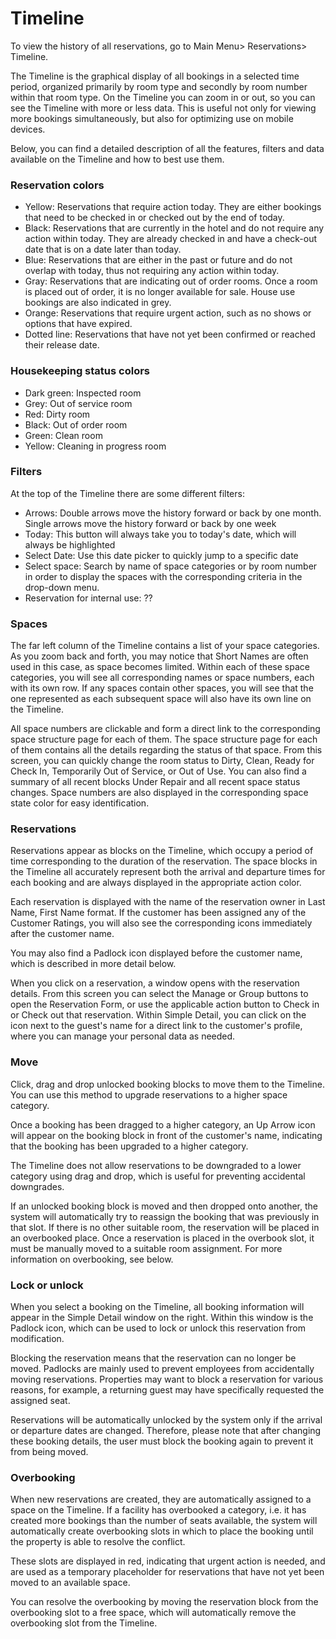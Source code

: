 # Timeline

To view the history of all reservations, go to Main Menu> Reservations> Timeline.

The Timeline is the graphical display of all bookings in a selected time period, organized primarily by room type and secondly by room number within that room type. On the Timeline you can zoom in or out, so you can see the Timeline with more or less data. This is useful not only for viewing more bookings simultaneously, but also for optimizing use on mobile devices.

Below, you can find a detailed description of all the features, filters and data available on the Timeline and how to best use them.

### Reservation colors

- Yellow: Reservations that require action today. They are either bookings that need to be checked in or checked out by the end of today.
- Black: Reservations that are currently in the hotel and do not require any action within today. They are already checked in and have a check-out date that is on a date later than today.
- Blue: Reservations that are either in the past or future and do not overlap with today, thus not requiring any action within today.
- Gray: Reservations that are indicating out of order rooms. Once a room is placed out of order, it is no longer available for sale. House use bookings are also indicated in grey.
- Orange: Reservations that require urgent action, such as no shows or options that have expired.
- Dotted line: Reservations that have not yet been confirmed or reached their release date.

### Housekeeping status colors

- Dark green: Inspected room
- Grey: Out of service room
- Red: Dirty room
- Black: Out of order room
- Green: Clean room
- Yellow: Cleaning in progress room

### Filters

At the top of the Timeline there are some different filters:

- Arrows: Double arrows move the history forward or back by one month. Single arrows move the history forward or back by one week
- Today: This button will always take you to today's date, which will always be highlighted
- Select Date: Use this date picker to quickly jump to a specific date
- Select space: Search by name of space categories or by room number in order to display the spaces with the corresponding criteria in the drop-down menu.
- Reservation for internal use: ??

### Spaces

The far left column of the Timeline contains a list of your space categories. As you zoom back and forth, you may notice that Short Names are often used in this case, as space becomes limited. Within each of these space categories, you will see all corresponding names or space numbers, each with its own row. If any spaces contain other spaces, you will see that the one represented as each subsequent space will also have its own line on the Timeline.

All space numbers are clickable and form a direct link to the corresponding space structure page for each of them. The space structure page for each of them contains all the details regarding the status of that space. From this screen, you can quickly change the room status to Dirty, Clean, Ready for Check In, Temporarily Out of Service, or Out of Use. You can also find a summary of all recent blocks Under Repair and all recent space status changes. Space numbers are also displayed in the corresponding space state color for easy identification.

### Reservations

Reservations appear as blocks on the Timeline, which occupy a period of time corresponding to the duration of the reservation. The space blocks in the Timeline all accurately represent both the arrival and departure times for each booking and are always displayed in the appropriate action color.

Each reservation is displayed with the name of the reservation owner in Last Name, First Name format. If the customer has been assigned any of the Customer Ratings, you will also see the corresponding icons immediately after the customer name.

You may also find a Padlock icon displayed before the customer name, which is described in more detail below.

When you click on a reservation, a window opens with the reservation details. From this screen you can select the Manage or Group buttons to open the Reservation Form, or use the applicable action button to Check in or Check out that reservation. Within Simple Detail, you can click on the icon next to the guest's name for a direct link to the customer's profile, where you can manage your personal data as needed.

### Move

Click, drag and drop unlocked booking blocks to move them to the Timeline. You can use this method to upgrade reservations to a higher space category.

Once a booking has been dragged to a higher category, an Up Arrow icon will appear on the booking block in front of the customer's name, indicating that the booking has been upgraded to a higher category.

The Timeline does not allow reservations to be downgraded to a lower category using drag and drop, which is useful for preventing accidental downgrades.

If an unlocked booking block is moved and then dropped onto another, the system will automatically try to reassign the booking that was previously in that slot. If there is no other suitable room, the reservation will be placed in an overbooked place. Once a reservation is placed in the overbook slot, it must be manually moved to a suitable room assignment. For more information on overbooking, see below.

### Lock or unlock

When you select a booking on the Timeline, all booking information will appear in the Simple Detail window on the right. Within this window is the Padlock icon, which can be used to lock or unlock this reservation from modification.

Blocking the reservation means that the reservation can no longer be moved. Padlocks are mainly used to prevent employees from accidentally moving reservations. Properties may want to block a reservation for various reasons, for example, a returning guest may have specifically requested the assigned seat.

Reservations will be automatically unlocked by the system only if the arrival or departure dates are changed. Therefore, please note that after changing these booking details, the user must block the booking again to prevent it from being moved.

### Overbooking

When new reservations are created, they are automatically assigned to a space on the Timeline. If a facility has overbooked a category, i.e. it has created more bookings than the number of seats available, the system will automatically create overbooking slots in which to place the booking until the property is able to resolve the conflict.

These slots are displayed in red, indicating that urgent action is needed, and are used as a temporary placeholder for reservations that have not yet been moved to an available space.

You can resolve the overbooking by moving the reservation block from the overbooking slot to a free space, which will automatically remove the overbooking slot from the Timeline.
